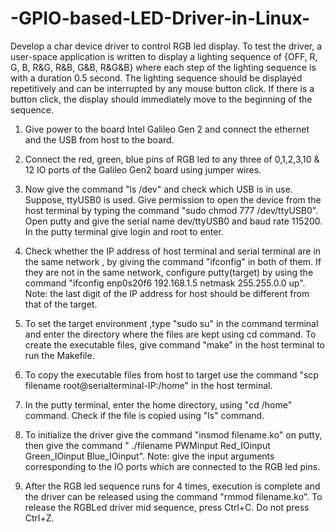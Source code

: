 # -GPIO-based-LED-Driver-in-Linux-
 Develop a char device driver to control RGB led display. To test the driver, a user-space application is written to display a lighting sequence of {OFF, R, G, B, R&amp;G, R&amp;B, G&amp;B, R&amp;G&amp;B} where each step of the lighting sequence is with a duration 0.5 second. The lighting sequence should be displayed repetitively and can be interrupted by any mouse button click. If there is a button click, the display should immediately move to the beginning of the sequence.






1) Give power to the board Intel Galileo Gen 2 and connect the ethernet and the USB from host to the board.
 

2) Connect the red, green, blue pins of RGB led to any three of 0,1,2,3,10 & 12 IO ports of the Galileo Gen2 board using jumper wires.
 

3) Now give the command "ls /dev" and check which USB is in use. Suppose, ttyUSB0 is used. Give permission to open the device from the host terminal by typing the command "sudo chmod 777 /dev/ttyUSB0".
 Open putty and give the serial name dev/ttyUSB0 and baud rate 115200. In the putty terminal give login and root to enter.


4) Check whether the IP address of host terminal and serial terminal are in the same network , by giving the command "ifconfig" in both of them.
 If they are not in the same network, configure putty(target) by using the command "ifconfig enp0s20f6 192.168.1.5 netmask 255.255.0.0 up".
 Note: the last digit of the IP address for host should be different from that of the target.


5) To set the target environment ,type "sudo su" in the command terminal and enter the directory where the files are kept using cd command.
To create the executable files, give command "make" in the host terminal to run the Makefile.


6) To copy the executable files from host to target use the command "scp filename root@serialterminal-IP:/home" in the host terminal.


7) In the putty terminal, enter the home directory, using "cd /home" command. Check if the file is copied using "ls" command.


8) To initialize the driver give the command "insmod filename.ko" on putty, then give the command " ./filename PWMinput Red_IOinput Green_IOinput Blue_IOinput".
 Note: give the input arguments corresponding to the IO ports which are connected to the RGB led pins.


9) After the RGB led sequence runs for 4 times, execution is complete and the driver can be released using the command "rmmod filename.ko". 
To release the RGBLed driver mid sequence, press Ctrl+C. Do not press Ctrl+Z.

